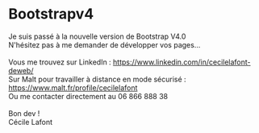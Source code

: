 ﻿# Bootstrapv4
Je suis passé à la nouvelle version de Bootstrap V4.0
<br>N'hésitez pas à me demander de développer vos pages...
<br>
<br>Vous me trouvez sur LinkedIn : https://www.linkedin.com/in/cecilelafont-deweb/
<br>Sur Malt pour travailler à distance en mode sécurisé : https://www.malt.fr/profile/cecilelafont
<br>Ou me contacter directement au 06 866 888 38
<br>
<br>Bon dev !
<br>Cécile Lafont
